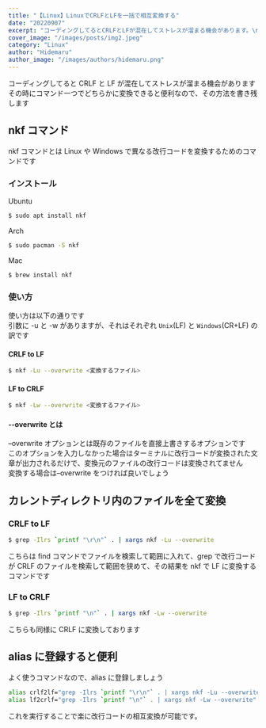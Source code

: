 ```yaml
---
title: "【Linux】LinuxでCRLFとLFを一括で相互変換する"
date: "20220907"
excerpt: "コーディングしてるとCRLFとLFが混在してストレスが溜まる機会があります。\nその時にコマンド一つでどちらかに変換できると便利なので、その方法を書き残します。"
cover_image: "/images/posts/img2.jpeg"
category: "Linux"
author: "Hidemaru"
author_image: "/images/authors/hidemaru.png"
---
```


コーディングしてると CRLF と LF が混在してストレスが溜まる機会があります  
その時にコマンド一つでどちらかに変換できると便利なので、その方法を書き残します

## nkf コマンド

nkf コマンドとは Linux や Windows で異なる改行コードを変換するためのコマンドです

### インストール

Ubuntu

```bash
$ sudo apt install nkf
```

Arch

```bash
$ sudo pacman -S nkf
```

Mac

```bash
$ brew install nkf
```

### 使い方

使い方は以下の通りです  
引数に -u と -w がありますが、それはそれぞれ `Unix`(LF) と `Windows`(CR+LF) の訳です

#### CRLF to LF

```bash
$ nkf -Lu --overwrite <変換するファイル>
```

#### LF to CRLF

```bash
$ nkf -Lw --overwrite <変換するファイル>
```

#### --overwrite とは

–overwrite オプションとは既存のファイルを直接上書きするオプションです  
このオプションを入力しなかった場合はターミナルに改行コードが変換された文章が出力されるだけで、変換元のファイルの改行コードは変換されてません  
変換する場合は–overwrite をつければ良いでしょう

## カレントディレクトリ内のファイルを全て変換

### CRLF to LF

```bash
$ grep -Ilrs `printf "\r\n"` . | xargs nkf -Lu --overwrite
```

こちらは find コマンドでファイルを検索して範囲に入れて、grep で改行コードが CRLF のファイルを検索して範囲を狭めて、その結果を nkf で LF に変換するコマンドです

### LF to CRLF

```bash
$ grep -Ilrs `printf "\n"` . | xargs nkf -Lw --overwrite
```

こちらも同様に CRLF に変換しております

## alias に登録すると便利

よく使うコマンドなので、alias に登録しましょう

```bash
alias crlf2lf="grep -Ilrs `printf "\r\n"` . | xargs nkf -Lu --overwrite"
alias lf2crlf="grep -Ilrs `printf "\n"` . | xargs nkf -Lw --overwrite"
```

これを実行することで楽に改行コードの相互変換が可能です。

